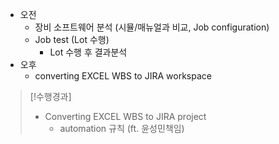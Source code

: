 - 오전
	- 장비 소프트웨어 분석 (시뮬/매뉴얼과 비교, Job configuration)
	- Job test (Lot 수행)
		- Lot 수행 후 결과분석
- 오후
	- converting EXCEL WBS to JIRA workspace

>[!수행경과]
>- Converting EXCEL WBS to JIRA project
>	- automation 규칙 (ft. 윤성민책임)

